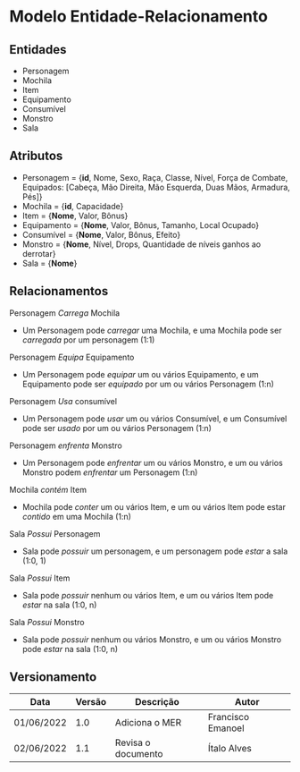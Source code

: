 # Modelo Entidade-Relacionamento

## Entidades
- Personagem
- Mochila	
- Item
- Equipamento
- Consumível
- Monstro
- Sala

## Atributos
- Personagem = {**id**, Nome, Sexo, Raça, Classe, Nível, Força de Combate, Equipados: [Cabeça, Mão Direita, Mão Esquerda, Duas Mãos, Armadura, Pés]}
- Mochila = {**id**, Capacidade}
- Item = {**Nome**, Valor, Bônus}
- Equipamento = {**Nome**, Valor, Bônus, Tamanho, Local Ocupado}
- Consumível = {**Nome**, Valor, Bônus, Efeito}
- Monstro = {**Nome**, Nível, Drops, Quantidade de níveis ganhos ao derrotar}
- Sala = {**Nome**}

## Relacionamentos

Personagem _Carrega_ Mochila
- Um Personagem pode _carregar_ uma Mochila, e uma Mochila pode ser _carregada_ por um personagem (1:1)

Personagem _Equipa_ Equipamento
- Um Personagem pode _equipar_ um ou vários Equipamento, e um Equipamento pode ser _equipado_ por um ou vários Personagem (1:n)

Personagem _Usa_ consumível
- Um Personagem pode _usar_ um ou vários Consumível, e um Consumível pode ser _usado_ por um ou vários Personagem (1:n)

Personagem _enfrenta_ Monstro
- Um Personagem pode _enfrentar_ um ou vários Monstro, e um ou vários Monstro podem _enfrentar_ um Personagem (1:n)

Mochila _contém_ Item
- Mochila pode _conter_ um ou vários Item, e um ou vários Item pode estar _contido_ em uma Mochila (1:n)

Sala _Possui_ Personagem
- Sala pode _possuir_ um personagem, e um personagem pode _estar_ a sala (1:0, 1)

Sala _Possui_ Item
- Sala pode _possuir_ nenhum ou vários Item, e um ou vários Item pode _estar_ na sala (1:0, n)
  
Sala _Possui_ Monstro
- Sala pode _possuir_ nenhum ou vários Monstro, e um ou vários Monstro pode _estar_ na sala (1:0, n)

## Versionamento

| Data       | Versão | Descrição                    | Autor                |
| ---------- | ------ | --------------------------   | ---------------------|
| 01/06/2022 | 1.0    | Adiciona o MER     | Francisco Emanoel |
| 02/06/2022 | 1.1    | Revisa o documento | Ítalo Alves     |
